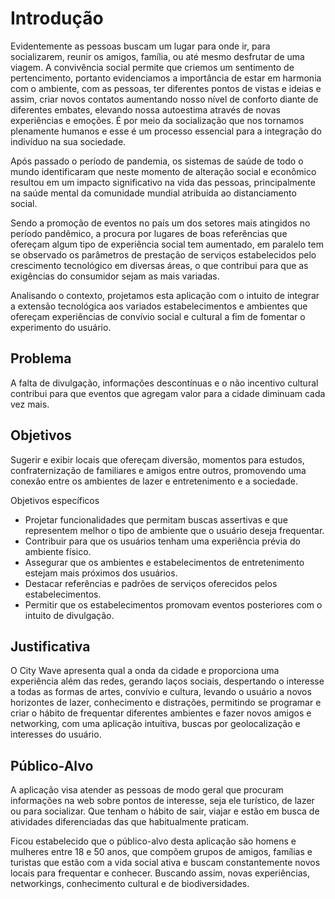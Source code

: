 # Introdução

Evidentemente as pessoas buscam um lugar para onde ir, para socializarem, reunir os amigos, família, ou até mesmo desfrutar de uma viagem. A convivência social permite que criemos um sentimento de pertencimento, portanto evidenciamos a importância de estar em harmonia com o ambiente, com as pessoas, ter diferentes pontos de vistas e ideias e assim, criar novos contatos aumentando nosso nível de conforto diante de diferentes embates, elevando nossa autoestima através de novas experiências e emoções. É por meio da socialização que nos tornamos plenamente humanos e esse é um processo essencial para a integração do indivíduo na sua sociedade.

Após passado o período de pandemia, os sistemas de saúde de todo o mundo identificaram que neste momento de alteração social e econômico resultou em um impacto significativo na vida das pessoas, principalmente na saúde mental da comunidade mundial atribuída ao distanciamento social.

Sendo a promoção de eventos no país um dos setores mais atingidos no período pandêmico, a procura por lugares de boas referências que ofereçam algum tipo de experiência social tem aumentado, em paralelo tem se observado os parâmetros de prestação de serviços estabelecidos pelo crescimento tecnológico em diversas áreas, o que contribui para que as exigências do consumidor sejam as mais variadas.

Analisando o contexto, projetamos esta aplicação com o intuito de integrar a extensão tecnológica aos variados estabelecimentos e ambientes que ofereçam experiências de convívio social e cultural a fim de fomentar o experimento do usuário.


## Problema
A falta de divulgação, informações descontínuas e o não incentivo cultural contribui para que eventos que agregam valor para a cidade diminuam cada vez mais.

## Objetivos

Sugerir e exibir locais que ofereçam diversão, momentos para estudos, confraternização de familiares e amigos entre outros, promovendo uma conexão entre os ambientes de lazer e entretenimento e a sociedade.

Objetivos específicos 
- Projetar funcionalidades que permitam buscas assertivas e que representem melhor o tipo de ambiente que o usuário deseja frequentar.
- Contribuir para que os usuários tenham uma experiência prévia do ambiente físico.
- Assegurar que os ambientes e estabelecimentos de entretenimento estejam mais próximos dos usuários.
- Destacar referências e padrões de serviços oferecidos pelos estabelecimentos.
- Permitir que os estabelecimentos promovam eventos posteriores com o intuito de divulgação.
 
## Justificativa

O City Wave apresenta qual a onda da cidade e proporciona uma experiência além das redes, gerando laços sociais, despertando o interesse a todas as formas de artes, convívio e cultura, levando o usuário a novos horizontes de lazer, conhecimento e distrações, permitindo se programar e criar o hábito de frequentar diferentes ambientes e fazer novos amigos e networking, com uma aplicação intuitiva, buscas por geolocalização e interesses do usuário.

## Público-Alvo

A aplicação visa atender as pessoas de modo geral que procuram informações na web sobre pontos de interesse, seja ele turístico, de lazer ou para socializar. Que tenham o hábito de sair, viajar e estão em busca de atividades diferenciadas das que habitualmente praticam.

Ficou estabelecido que o público-alvo desta aplicação são homens e mulheres entre 18 e 50 anos, que compõem grupos de amigos, famílias e turistas que estão com a vida social ativa e buscam constantemente novos locais para frequentar e conhecer. Buscando assim, novas experiências, networkings, conhecimento cultural e de biodiversidades.
